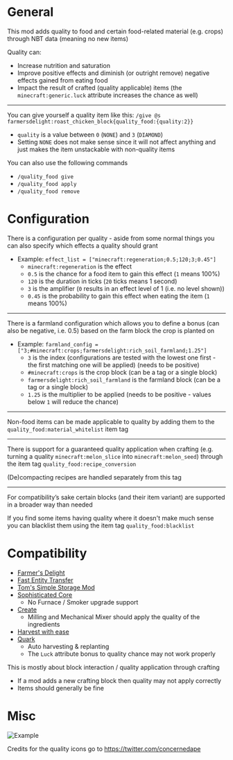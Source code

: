 # General
This mod adds quality to food and certain food-related material (e.g. crops) through NBT data (meaning no new items)

Quality can:
- Increase nutrition and saturation
- Improve positive effects and diminish (or outright remove) negative effects gained from eating food
- Impact the result of crafted (quality applicable) items (the `minecraft:generic.luck` attribute increases the chance as well)

---

You can give yourself a quality item like this: `/give @s farmersdelight:roast_chicken_block{quality_food:{quality:2}}`
- `quality` is a value between `0` (`NONE`) and `3` (`DIAMOND`)
- Setting `NONE` does not make sense since it will not affect anything and just makes the item unstackable with non-quality items

You can also use the following commands 
- `/quality_food give`
- `/quality_food apply`
- `/quality_food remove`

# Configuration
There is a configuration per quality - aside from some normal things you can also specify which effects a quality should grant
- Example: `effect_list = ["minecraft:regeneration;0.5;120;3;0.45"]`
  - `minecraft:regeneration` is the effect
  - `0.5` is the chance for a food item to gain this effect (`1` means 100%)
  - `120` is the duration in ticks (`20` ticks means 1 second)
  - `3` is the amplifier (`0` results in an effect level of 1 (i.e. no level shown))
  - `0.45` is the probability to gain this effect when eating the item (`1` means 100%)

---

There is a farmland configuration which allows you to define a bonus (can also be negative, i.e. 0.5) based on the farm block the crop is planted on
- Example: `farmland_config = ["3;#minecraft:crops;farmersdelight:rich_soil_farmland;1.25"]`
  - `3` is the index (configurations are tested with the lowest one first - the first matching one will be applied) (needs to be positive)
  - `#minecraft:crops` is the crop block (can be a tag or a single block)
  - `farmersdelight:rich_soil_farmland` is the farmland block (can be a tag or a single block)
  - `1.25` is the multiplier to be applied (needs to be positive - values below `1` will reduce the chance)

---

Non-food items can be made applicable to quality by adding them to the `quality_food:material_whitelist` item tag

---

There is support for a guaranteed quality application when crafting (e.g. turning a quality `minecraft:melon_slice` into `minecraft:melon_seed`) through the item tag `quality_food:recipe_conversion`

(De)compacting recipes are handled separately from this tag

---

For compatibility’s sake certain blocks (and their item variant) are supported in a broader way than needed 

If you find some items having quality where it doesn't make much sense you can blacklist them using the item tag `quality_food:blacklist`

# Compatibility
- [Farmer's Delight](https://www.curseforge.com/minecraft/mc-mods/farmers-delight)
- [Fast Entity Transfer](https://www.curseforge.com/minecraft/mc-mods/fastentitytransfer)
- [Tom's Simple Storage Mod](https://www.curseforge.com/minecraft/mc-mods/toms-storage)
- [Sophisticated Core](https://www.curseforge.com/minecraft/mc-mods/sophisticated-core)
  - No Furnace / Smoker upgrade support
- [Create](https://www.curseforge.com/minecraft/mc-mods/create)
  - Milling and Mechanical Mixer should apply the quality of the ingredients
- [Harvest with ease](https://www.curseforge.com/minecraft/mc-mods/harvest-with-ease)
- [Quark](https://www.curseforge.com/minecraft/mc-mods/quark)
  - Auto harvesting & replanting
  - The `Luck` attribute bonus to quality chance may not work properly

This is mostly about block interaction / quality application through crafting
- If a mod adds a new crafting block then quality may not apply correctly
- Items should generally be fine

# Misc

![Example](https://i.imgur.com/hUnpNUh.png)

Credits for the quality icons go to https://twitter.com/concernedape